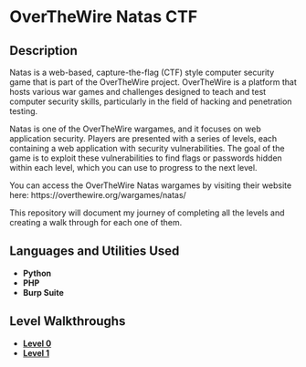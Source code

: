 <h1>OverTheWire Natas CTF</h1>

<h2>Description</h2>
<p>Natas is a web-based, capture-the-flag (CTF) style computer security game that is part of the OverTheWire project. OverTheWire is a platform that hosts various war games and challenges designed to teach and test computer security skills, particularly in the field of hacking and penetration testing.<p/>

<p>Natas is one of the OverTheWire wargames, and it focuses on web application security. Players are presented with a series of levels, each containing a web application with security vulnerabilities. The goal of the game is to exploit these vulnerabilities to find flags or passwords hidden within each level, which you can use to progress to the next level.<p/>

<p>You can access the OverTheWire Natas wargames by visiting their website here: https://overthewire.org/wargames/natas/</p>

<p>This repository will document my journey of completing all the levels and creating a walk through for each one of them.</p>

<h2>Languages and Utilities Used</h2>

- <b>Python</b>
- <b>PHP</b>
- <b>Burp Suite</b>

<h2>Level Walkthroughs</h2>

- <b>[Level 0](natas0/natas0.md)</b>
- <b>[Level 1](natas1/natas1.md)</b>
